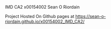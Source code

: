IMD CA2 x00154002 Sean O Riordain

Project Hosted On Github pages at https://sean-o-riordain.github.io/x00154002_IMD_CA2/